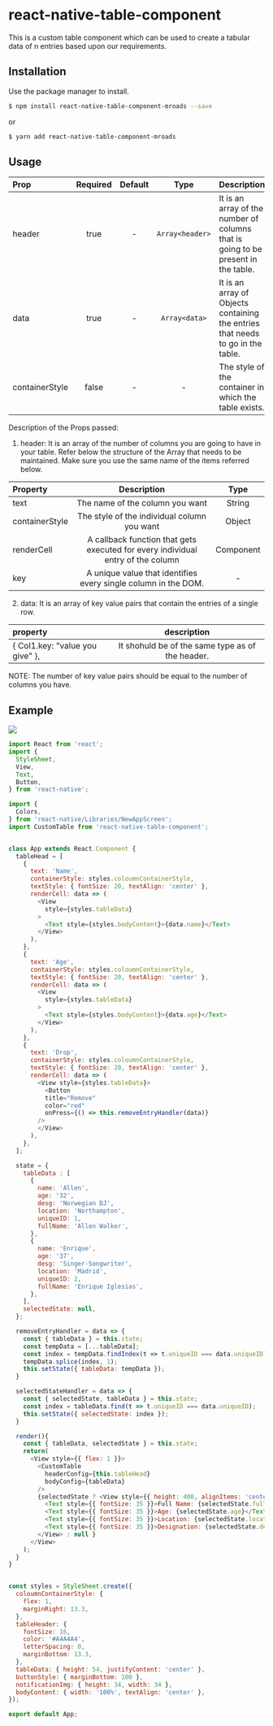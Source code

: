 # react-native-table-component

This is a custom table component which can be used to create a tabular data of n entries based upon our requirements.

## Installation

Use the package manager to install.

```bash
$ npm install react-native-table-component-mroads --save
```
 or

```bash
$ yarn add react-native-table-component-mroads
```
## Usage

| Prop           | Required|     Default     |   Type   | Description                                                                                                 |
| :---------------- | :-------------: | :-------------: | :------: | :---------------------------------------------------------------------------------------------------------- |
| header     |     true      |     -      |  `Array<header>`  | It is an array of the number of columns that is going to be present in the table.|
| data     |     true      |     -      |  `Array<data>`  | It is an array of Objects containing the entries that needs to go in the table.|
| containerStyle     |     false      |     -      |  -  | The style of the container in which the table exists.|

Description of the Props passed:

1. header: It is an array of the number of columns you are going to have in your table. Refer below the structure of the Array that needs to be maintained. Make sure you use the same name of the items referred below.

|Property|Description|Type| 
| :---------------- | :-------------: | :-------------: | 
| text | The name of the column you want |   String    | 
| containerStyle    |   The style of the individual column you want     |     Object      |  
|renderCell    |   A callback function that gets executed for every individual entry of the column   |     Component     |  
|key    |   A unique value that identifies every single column in the DOM.   |     -     |  

2. data: It is an array of key value pairs that contain the entries of a single row.

|property|description|
| :---------------- | :-------------: |
|{ Col1.key: "value you give" }, | It shohuld be of the same type as of the header. |
NOTE: The number of key value pairs should be equal to the number of columns you have.


## Example
![](https://s5.gifyu.com/images/ezgif.com-video-to-gif-11255917ab9fa8769.gif)

```javascript
import React from 'react';
import {
  StyleSheet,
  View,
  Text,
  Button,
} from 'react-native';

import {
  Colors,
} from 'react-native/Libraries/NewAppScreen';
import CustomTable from 'react-native-table-component';


class App extends React.Component {
  tableHead = [ 
    {
      text: 'Name',
      containerStyle: styles.coloumnContainerStyle,
      textStyle: { fontSize: 20, textAlign: 'center' },
      renderCell: data => (
        <View
          style={styles.tableData}
        >
          <Text style={styles.bodyContent}>{data.name}</Text>
        </View>
      ),
    },
    {
      text: 'Age',
      containerStyle: styles.coloumnContainerStyle,
      textStyle: { fontSize: 20, textAlign: 'center' },
      renderCell: data => (
        <View
          style={styles.tableData}
        >
          <Text style={styles.bodyContent}>{data.age}</Text>
        </View>
      ),
    },
    {
      text: 'Drop',
      containerStyle: styles.coloumnContainerStyle,
      textStyle: { fontSize: 20, textAlign: 'center' },
      renderCell: data => (
        <View style={styles.tableData}>
          <Button
          title="Remove"
          color="red"
          onPress={() => this.removeEntryHandler(data)}
        />
        </View>
      ),
    },
  ];

  state = {
    tableData : [
      {
        name: 'Allen',
        age: '32',
        desg: 'Norwegian DJ',
        location: 'Northampton',
        uniqueID: 1,
        fullName: 'Allen Walker',
      },
      {
        name: 'Enrique',
        age: '37',
        desg: 'Singer-Songwriter',
        location: 'Madrid',
        uniqueID: 2,
        fullName: 'Enrique Iglesias',
      },
    ],
    selectedState: null,
  };

  removeEntryHandler = data => {
    const { tableData } = this.state;
    const tempData = [...tableData];
    const index = tempData.findIndex(t => t.uniqueID === data.uniqueID);
    tempData.splice(index, 1);
    this.setState({ tableData: tempData });
  }

  selectedStateHandler = data => {
    const { selectedState, tableData } = this.state;
    const index = tableData.find(t => t.uniqueID === data.uniqueID);
    this.setState({ selectedState: index });
  }

  render(){
    const { tableData, selectedState } = this.state;
    return(
      <View style={{ flex: 1 }}>
        <CustomTable 
          headerConfig={this.tableHead}
          bodyConfig={tableData}
        />
        {selectedState ? <View style={{ height: 400, alignItems: 'center', justifyContent: 'center' }}>
          <Text style={{ fontSize: 35 }}>Full Name: {selectedState.fullName}</Text>
          <Text style={{ fontSize: 35 }}>Age: {selectedState.age}</Text>
          <Text style={{ fontSize: 35 }}>Location: {selectedState.location}</Text>
          <Text style={{ fontSize: 35 }}>Designation: {selectedState.desg}</Text>
        </View> : null }
      </View>
    );
  }
}


const styles = StyleSheet.create({
  coloumnContainerStyle: {
    flex: 1,
    marginRight: 13.3,
  },
  tableHeader: {
    fontSize: 16,
    color: '#A4A4A4',
    letterSpacing: 0,
    marginBottom: 13.3,
  },
  tableData: { height: 54, justifyContent: 'center' },
  buttonStyle: { marginBottom: 100 },
  notificationImg: { height: 34, width: 34 },
  bodyContent: { width: '100%', textAlign: 'center' },
});

export default App;
```